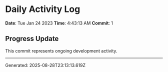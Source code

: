 # Daily Activity Log

**Date**: Tue Jan 24 2023
**Time**: 4:43:13 AM
**Commit**: 1

## Progress Update

This commit represents ongoing development activity.

---
Generated: 2025-08-28T23:13:13.619Z
